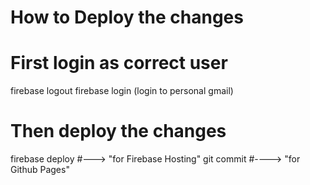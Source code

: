 # How to Deploy the changes


# First login as correct user
firebase logout
firebase login (login to personal gmail)

# Then deploy the changes
firebase deploy #---> "for Firebase Hosting"
git commit  #----> "for Github Pages"